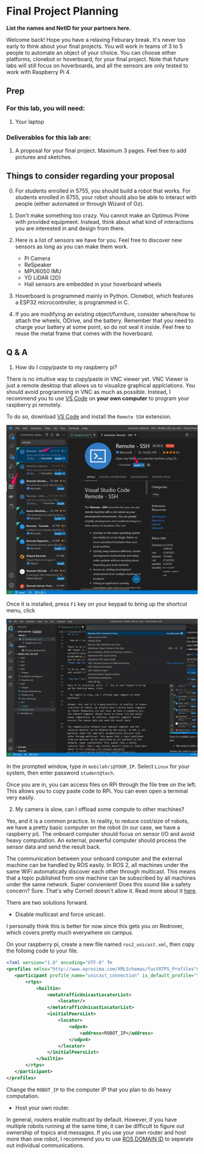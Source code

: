 # Final Project Planning
**List the names and NetID for your partners here.**


Welcome back! Hope you have a relaxing Feburary break. It's never too early to think about your final projects. You will work in teams of 3 to 5 people to automate an object of your choice.
You can choose either platforms, clonebot or hoverboard, for your final project. Note that future labs will still focus on hoverboards, and all the sensors are only tested to work with Raspberry Pi 4.


## Prep
### For this lab, you will need:
1. Your laptop


### Deliverables for this lab are:
1. A proposal for your final project. Maximum 3 pages. Feel free to add pictures and sketches.

## Things to consider regarding your proposal
0. For students enrolled in 5755, you should build a robot that works. For students enrolled in 6755, your robot should also be able to interact with people (either automated or through Wizard of Oz).

1. Don't make something too crazy. You cannot make an Optimus Prime with provided equipment. Instead, think about what kind of interactions you are interested in and design from there.

2. Here is a list of sensors we have for you. Feel free to discover new sensors as long as you can make them work.
    - Pi Camera
    - ReSpeaker
    - MPU6050 IMU
    - YD LiDAR (2D)
    - Hall sensors are embedded in your hoverboard wheels

3. Hoverboard is programmed mainly in Python. Clonebot, which features a ESP32 microcontroller, is programmed in C.

4. If you are modifying an existing object/furniture, consider where/how to attach the wheels, ODrive, and the battery. Remember that you need to charge your battery at some point, so do not seal it inside. Feel free to reuse the metal frame that comes with the hoverboard.

## Q & A

1. How do I copy/paste to my raspberry pi?

There is no intuitive way to copy/paste in VNC viewer yet. VNC Viewer is just a remote desktop that allows us to visualize graphical applciations. You should avoid programming in VNC as much as possible. Instead, I recommend you to use [VS Code](https://code.visualstudio.com/) on **your own computer** to program your raspberry pi remotely. 

To do so, download [VS Code](https://code.visualstudio.com/) and install the `Remote SSH` extension.

<img src="Images/remote_ssh.jpg" width="600">

Once it is installed, press `F1` key on your keypad to bring up the shortcut menu, click 

<img src="Images/f1.jpg" width="600">

In the prompted window, type in `mobilehri@YOUR_IP`.
Select `Linux` for your system, then enter password `student@tech`.

Once you are in, you can access files on RPi through the file tree on the left. This allows you to copy paste code to RPi. You can even open a terminal very easily.

2. My camera is slow, can I offload some compute to other machines?

Yes, and it is a common practice. In reality, to reduce cost/size of robots, we have a pretty basic computer on the robot (in our case, we have a raspberry pi). The onboard computer should focus on sensor I/O and avoid heavy computation. An external, powerful computer should process the sensor data and send the result back.

The communication between your onboard computer and the external machine can be handled by ROS easily. In ROS 2, all machines under the same WiFi automatically discover each other through multicast. This means that a topic published from one machine can be subscribed by all machines under the same network. Super convienient! Does this sound like a safety concern? Sure. That's why Cornell doesn't allow it. Read more about it [here](https://it.cornell.edu/wifi/wi-fi-rf-spectrum-use-guidelines-cornell-university).

There are two solutions forward.

- Disable multicast and force unicast.

I personally think this is better for now since this gets you on Redrover, which covers pretty much everywhere on campus. 

On your raspberry pi, create a new file named `ros2_unicast.xml`, then copy the folloing code to your file. 

```xml
<?xml version="1.0" encoding="UTF-8" ?>
<profiles xmlns="http://www.eprosima.com/XMLSchemas/fastRTPS_Profiles">
   <participant profile_name="unicast_connection" is_default_profile="true">
       <rtps>
           <builtin>
               <metatrafficUnicastLocatorList>
                   <locator/>
               </metatrafficUnicastLocatorList>
               <initialPeersList>
                   <locator>
                       <udpv4>
                           <address>ROBOT_IP</address>
                       </udpv4>
                   </locator>
               </initialPeersList>
           </builtin>
       </rtps>
   </participant>
</profiles>
```
Change the `ROBOT_IP` to the computer IP that you plan to do heavy computation.

- Host your own router.

In general, routers enable multicast by default. However, if you have multiple robots running at the same time, it can be difficult to figure out ownership of topics and messages. If you use your own router and host more than one robot, I recommend you to use [ROS DOMAIN ID](https://docs.ros.org/en/foxy/Concepts/About-Domain-ID.html) to seperate out individual communications. 